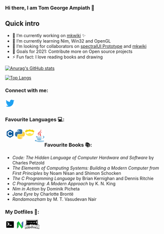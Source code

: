 ### Hi there, I am Tom George Ampiath 👋

## Quick intro
- 🔭 I’m currently working on [mkwiki](https://github.com/TomAmpiath/mkwiki) ✨
- 🌱 I’m currently learning Nim, Win32 and OpenGL
- 👯 I’m looking for collaborators on [spectralUI Prototype](https://github.com/TomAmpiath/spectralUI_Prototype) and [mkwiki](https://github.com/TomAmpiath/mkwiki)
- 🥅 Goals for 2021: Contribute more on Open source projects
- ⚡ Fun fact: I love reading books and drawing

[![Anurag's GitHub stats](https://github-readme-stats.vercel.app/api?username=TomAmpiath&count_private=true&show_icons=true)](https://github.com/anuraghazra/github-readme-stats)

[![Top Langs](https://github-readme-stats.vercel.app/api/top-langs/?username=TomAmpiath&layout=compact)](https://github.com/anuraghazra/github-readme-stats)

### Connect with me:
[<img alt="Tom George Ampiath | Twitter" width="32px" src="./icons/twitter_.png" />](https://twitter.com/TAmpiath)

### Favourite Languages 💻:
[<img align="left" alt="C" width="32px" src="./icons/c.png" />](https://en.wikipedia.org/wiki/C_(programming_language))
[<img align="left" alt="Python" width="32px" src="./icons/python.png" />](https://www.python.org/)
[<img align="left" alt="Nim" width="32px" src="./icons/nim.png" />](https://nim-lang.org/)
[<img align="left" alt="Java" width="32px" src="./icons/java.png" />](https://www.oracle.com/java/)

<br />

### Favourite Books 📚:
- *Code: The Hidden Language of Computer Hardware and Software* by Charles Petzold
- *The Elements of Computing Systems: Building a Modern Computer from First Principles* by Noam Nisan and Shimon Schocken
- *The C Programming Language* by Brian Kernighan and Dennis Ritchie
- *C Programming: A Modern Approach* by K. N. King
- *Nim in Action* by Dominik Picheta
- *Jane Eyre* by Charlotte Brontë
- *Randamoozham* by M. T. Vasudevan Nair

### My Dotfiles 📄:
[<img align="left" alt="bashrc" width="32px" src="./icons/bash.png" />](https://www.github.com/TomAmpiath/dotfiles/blob/master/.bashrc)
[<img align="left" alt="neovim" width="32px" src="./icons/neovim.png" />](https://www.github.com/TomAmpiath/dotfiles/blob/master/init.vim)
[<img align="left" alt="zshrc" width="48px" src="./icons/Oh_My_Zsh_logo.png" />](https://www.github.com/TomAmpiath/dotfiles/blob/master/.zshrc)
